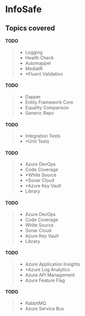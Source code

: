 # InfoSafe

## Topics covered

#### TODO
> - Logging
> - Health Check
> - Automapper
> - MediatR
> - *Fluent Validation

#### TODO
> - Dapper
> - Entity Framework Core
> - Equality Comparison
> - Generic Repo

#### TODO
> - Integration Tests
> - *Unit Tests

#### TODO
> - Azure DevOps
> - Code Coverage
> - *White Source
> - *Sonar Cloud
> - *Azure Key Vault
> - Library

#### TODO
> - Azure DevOps
> - Code Coverage
> - White Source
> - Sonar Cloud
> - Azure Key Vault
> - Library

#### TODO
> - Azure Application Insights
> - *Azure Log Analytics
> - Azure API Management
> - Azure Feature Flag

#### TODO
> - RabbitMQ
> - Azure Service Bus
